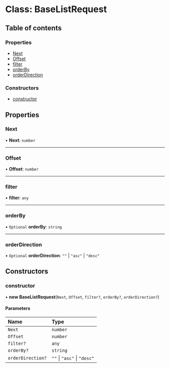 # Class: BaseListRequest

## Table of contents

### Properties

- [Next](BaseListRequest.md#next)
- [Offset](BaseListRequest.md#offset)
- [filter](BaseListRequest.md#filter)
- [orderBy](BaseListRequest.md#orderby)
- [orderDirection](BaseListRequest.md#orderdirection)

### Constructors

- [constructor](BaseListRequest.md#constructor)

## Properties

### Next

• **Next**: `number`

___

### Offset

• **Offset**: `number`

___

### filter

• **filter**: `any`

___

### orderBy

• `Optional` **orderBy**: `string`

___

### orderDirection

• `Optional` **orderDirection**: ``""`` \| ``"asc"`` \| ``"desc"``

## Constructors

### constructor

• **new BaseListRequest**(`Next`, `Offset`, `filter?`, `orderBy?`, `orderDirection?`)

#### Parameters

| Name | Type |
| :------ | :------ |
| `Next` | `number` |
| `Offset` | `number` |
| `filter?` | `any` |
| `orderBy?` | `string` |
| `orderDirection?` | ``""`` \| ``"asc"`` \| ``"desc"`` |
